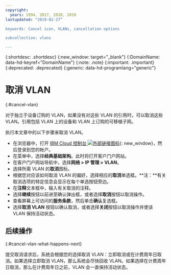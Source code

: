 ```yaml
---
copyright:
  years: 1994, 2017, 2018, 2019
lastupdated: "2019-02-27”

keywords: Cancel icon, VLANs, cancellation options

subcollection: vlans

---
```


{:shortdesc: .shortdesc}
{:new_window: target="_blank"}
{:DomainName: data-hd-keyref="DomainName"}
{:note: .note}
{:important: .important}
{:deprecated: .deprecated}
{:generic: data-hd-programlang="generic"}

# 取消 VLAN
{:#cancel-vlan}

对于独立于设备订购的 VLAN，如果没有对这些 VLAN 的引用时，可以取消这些 VLAN。引用包括 VLAN 上的设备和 VLAN 上订购的可移植子网。

执行本文章中的以下步骤来取消 VLAN。

* 在浏览器中，打开 [IBM Cloud 控制台 ![外部链接图标](../../icons/launch-glyph.svg "外部链接图标")](https://{DomainName}/){: new_window}，然后登录到您的帐户。
* 在菜单中，选择**经典基础架构**。此时将打开客户门户网站。
* 在客户门户网站导航中，选择**网络 > IP 管理 > VLAN**。
* 选择所需 VLAN 的**取消**图标。
* 根据您对应该如何取消 VLAN 的偏好，选择相应的**取消**单选框。**注：**有关取消选项的特定信息会显示在每个单选按钮旁边。
* 在**注释**文本框中，输入有关取消的注释。
* 选择**继续**按钮以前进至确认弹出框，或者选择**取消**按钮以取消操作。
* 查看屏幕上可访问的**服务条款**，然后单击**确认**复选框。
* 选择**取消 VLAN** 按钮以确认取消，或者选择**关闭**按钮以取消操作并使该 VLAN 保持活动状态。

## 后续操作
{:#cancel-vlan-what-happens-next}

提交取消请求后，系统会根据您的选择取消 VLAN：立即取消或在计费周年日取消。如果选择立即取消 VLAN，那么系统会尽快回收 VLAN。如果选择在计费周年日取消，那么在计费周年日之前，VLAN 会一直保持活动状态。
